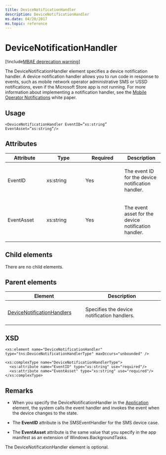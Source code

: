 ```yaml
---
title: DeviceNotificationHandler
description: DeviceNotificationHandler
ms.date: 04/20/2017
ms.topic: reference
---
```


# DeviceNotificationHandler

[!include[MBAE deprecation warning](../includes/mbae-deprecation-warning.md)]

The DeviceNotificationHandler element specifies a device notification handler. A device notification handler allows you to run code in response to events, such as mobile network operator administrative SMS or USSD notifications, even if the Microsoft Store app is not running. For more information about implementing a notification handler, see the [Mobile Operator Notifications](./enabling-mobile-operator-notifications-and-system-events.md) white paper.

## Usage


``` syntax
<DeviceNotificationHandler EventID=”xs:string” EventAsset=”xs:string”/>
```

## Attributes


<table>
<colgroup>
<col width="25%" />
<col width="25%" />
<col width="25%" />
<col width="25%" />
</colgroup>
<thead>
<tr class="header">
<th>Attribute</th>
<th>Type</th>
<th>Required</th>
<th>Description</th>
</tr>
</thead>
<tbody>
<tr class="odd">
<td><p>EventID</p></td>
<td><p>xs:string</p></td>
<td><p>Yes</p></td>
<td><p>The event ID for the device notification handler.</p></td>
</tr>
<tr class="even">
<td><p>EventAsset</p></td>
<td><p>xs:string</p></td>
<td><p>Yes</p></td>
<td><p>The event asset for the device notification handler.</p></td>
</tr>
</tbody>
</table>

 

## Child elements


There are no child elements.

## Parent elements


<table>
<colgroup>
<col width="50%" />
<col width="50%" />
</colgroup>
<thead>
<tr class="header">
<th>Element</th>
<th>Description</th>
</tr>
</thead>
<tbody>
<tr class="odd">
<td><p><a href="devicenotificationhandlers.md" data-raw-source="[DeviceNotificationHandlers](devicenotificationhandlers.md)">DeviceNotificationHandlers</a></p></td>
<td><p>Specifies the device notification handlers.</p></td>
</tr>
</tbody>
</table>

 

## XSD


``` syntax
<xs:element name="DeviceNotificationHandler" type="tns:DeviceNotificationHandlerType" maxOccurs="unbounded" />

<xs:complexType name="DeviceNotificationHandlerType">
  <xs:attribute name="EventID" type="xs:string" use="required"/>
  <xs:attribute name="EventAsset" type="xs:string" use="required"/>
</xs:complexType>
```

## Remarks


-   When you specify the DeviceNotificationHandler in the [Application](application-softwareinfo-schema.md) element, the system calls the event handler and invokes the event when the device changes to the state.

-   The **EventID** attribute is the SMSEventHandler for the SMS device case.

-   The **EventAsset** attribute is the same value that you specify in the app manifest as an extension of Windows.BackgroundTasks.

The DeviceNotificationHandler element is optional.

 

